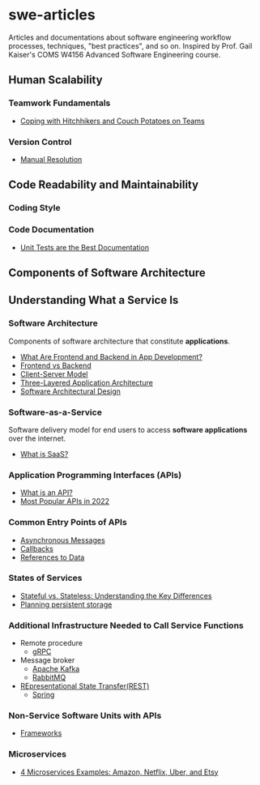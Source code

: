# swe-articles
Articles and documentations about software engineering workflow processes, techniques, "best practices", and so on. Inspired by Prof. Gail Kaiser's COMS W4156 Advanced Software Engineering course.

## Human Scalability
### Teamwork Fundamentals
* [Coping with Hitchhikers and Couch Potatoes on Teams](https://www2.isye.gatech.edu/~jvandeva/Classes/4106/CouchPotatoes.pdf)
### Version Control
* [Manual Resolution](https://docs.github.com/en/pull-requests/collaborating-with-pull-requests/addressing-merge-conflicts/about-merge-conflicts)

## Code Readability and Maintainability
### Coding Style

### Code Documentation
* [Unit Tests are the Best Documentation](https://capgemini.github.io/development/unit-tests-as-documentation/)


## Components of Software Architecture



## Understanding What a Service Is
### Software Architecture 
Components of software architecture that constitute **applications**.
* [What Are Frontend and Backend in App Development?](https://www.lizard.global/blog/what-are-frontend-and-backend-in-app-development)
* [Frontend vs Backend](https://www.geeksforgeeks.org/frontend-vs-backend/)
* [Client-Server Model](https://www.geeksforgeeks.org/client-server-model/)
* [Three-Layered Application Architecture](https://vfunction.com/blog/the-benefits-of-a-three-layered-application-architecture/)
* [Software Architectural Design](https://www.geeksforgeeks.org/software-engineering-architectural-design/)
### Software-as-a-Service
Software delivery model for end users to access **software applications** over the internet.
* [What is SaaS?](https://www.salesforce.com/in/saas/)
### Application Programming Interfaces (APIs)
* [What is an API?](https://www.redhat.com/en/topics/api/what-are-application-programming-interfaces)
* [Most Popular APIs in 2022](https://www.postman.com/explore/most-popular-apis-this-year)
### Common Entry Points of APIs
* [Asynchronous Messages](https://www.mendix.com/blog/asynchronous-vs-synchronous-programming/)
* [Callbacks](https://medium.com/@cortneythomas/what-is-a-callback-8734a08605cb)
* [References to Data](https://thenewstack.io/the-fundamentals-of-data-api-design/)
### States of Services
* [Stateful vs. Stateless: Understanding the Key Differences ](https://www.spiceworks.com/tech/cloud/articles/stateful-vs-stateless/)
* [Planning persistent storage](https://www.ibm.com/docs/en/cloud-private/3.2.x?topic=storage-planning-persistent)
### Additional Infrastructure Needed to Call Service Functions
* Remote procedure
  * [gRPC](https://grpc.io/)
* Message broker
  * [Apache Kafka]()
  * [RabbitMQ](https://aws.amazon.com/compare/the-difference-between-rabbitmq-and-kafka/)
* [REpresentational State Transfer(REST)](https://aws.amazon.com/what-is/restful-api/)
  * [Spring](https://spring.io/guides/tutorials/rest/)
### Non-Service Software Units with APIs
* [Frameworks](https://www.red-gate.com/simple-talk/development/other-development/the-difference-between-libraries-and-frameworks/)
### Microservices
* [4 Microservices Examples: Amazon, Netflix, Uber, and Etsy](https://blog.dreamfactory.com/microservices-examples/)